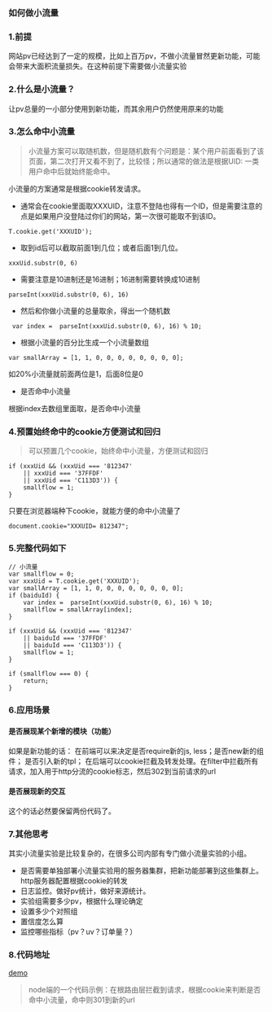 ### 如何做小流量


### 1.前提
网站pv已经达到了一定的规模，比如上百万pv，不做小流量冒然更新功能，可能会带来大面积流量损失。在这种前提下需要做小流量实验


### 2.什么是小流量？

让pv总量的一小部分使用到新功能，而其余用户仍然使用原来的功能


### 3.怎么命中小流量

> 小流量方案可以取随机数，但是随机数有个问题是：某个用户前面看到了该页面，第二次打开又看不到了，比较怪；所以通常的做法是根据UID: 一类用户命中后就始终能命中。


小流量的方案通常是根据cookie转发请求。

+ 通常会在cookie里面取XXXUID，注意不登陆也得有一个ID，但是需要注意的点是如果用户没登陆过你们的网站，第一次很可能取不到该ID。

`T.cookie.get('XXXUID');`

+ 取到id后可以截取前面1到几位；或者后面1到几位。

`xxxUid.substr(0, 6)`

+ 需要注意是10进制还是16进制；16进制需要转换成10进制


`parseInt(xxxUid.substr(0, 6), 16)`


+ 然后和你做小流量的总量取余，得出一个随机数


` var index =  parseInt(xxxUid.substr(0, 6), 16) % 10;`


+ 根据小流量的百分比生成一个小流量数组

```
var smallArray = [1, 1, 0, 0, 0, 0, 0, 0, 0, 0];

```
如20%小流量就前面两位是1，后面8位是0

+ 是否命中小流量

根据index去数组里面取，是否命中小流量


### 4.预置始终命中的cookie方便测试和回归

> 可以预置几个cookie，始终命中小流量，方便测试和回归

```
if (xxxUid && (xxxUid === '812347'
    || xxxUid === '37FFDF'
    || xxxUid === 'C113D3')) {
    smallflow = 1;
}
```
只要在浏览器端种下cookie，就能方便的命中小流量了

```
document.cookie="XXXUID= 812347";

```


### 5.完整代码如下


```
// 小流量
var smallflow = 0;
var xxxUid = T.cookie.get('XXXUID');
var smallArray = [1, 1, 0, 0, 0, 0, 0, 0, 0, 0];
if (baiduId) {
    var index =  parseInt(xxxUid.substr(0, 6), 16) % 10;
    smallflow = smallArray[index];
}

if (xxxUid && (xxxUid === '812347'
    || baiduId === '37FFDF'
    || baiduId === 'C113D3')) {
    smallflow = 1;
}

if (smallflow === 0) {
    return;
}

```


### 6.应用场景

#### 是否展现某个新增的模块（功能）

如果是新功能的话：
在前端可以来决定是否require新的js, less；是否new新的组件； 是否引入新的tpl；
在后端可以cookie拦截及转发处理。在filter中拦截所有请求，加入用于http分流的cookie标志，然后302到当前请求的url


#### 是否展现新的交互

这个的话必然要保留两份代码了。

### 7.其他思考

其实小流量实验是比较复杂的，在很多公司内部有专门做小流量实验的小组。
+ 是否需要单独部署小流量实验用的服务器集群，把新功能部署到这些集群上。http服务器配置根据cookie的转发
+ 日志监控。做好pv统计，做好来源统计。
+ 实验组需要多少pv，根据什么理论确定
+ 设置多少个对照组
+ 置信度怎么算
+ 监控哪些指标（pv？uv？订单量？）



### 8.代码地址

[demo](https://github.com/zuopf769/notebook/tree/master/fe/%E5%89%8D%E7%AB%AF%E5%A6%82%E4%BD%95%E5%81%9A%E5%B0%8F%E6%B5%81%E9%87%8F%E5%AE%9E%E9%AA%8C/code)

> node端的一个代码示例：在根路由层拦截到请求，根据cookie来判断是否命中小流量，命中则301到新的url




